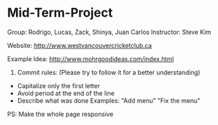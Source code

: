 # Mid-Term-Project

Group: Rodrigo, Lucas, Zack, Shinya, Juan Carlos
Instructor: Steve Kim

Website: http://www.westvancouvercricketclub.ca

Example Idea: http://www.mohrgoodideas.com/index.html

1. Commit rules: (Please try to follow it for a better understanding)
- Capitalize only the first letter
- Avoid period at the end of the line
- Describe what was done 
Examples: "Add menu" "Fix the menu"

PS: Make the whole page responsive
